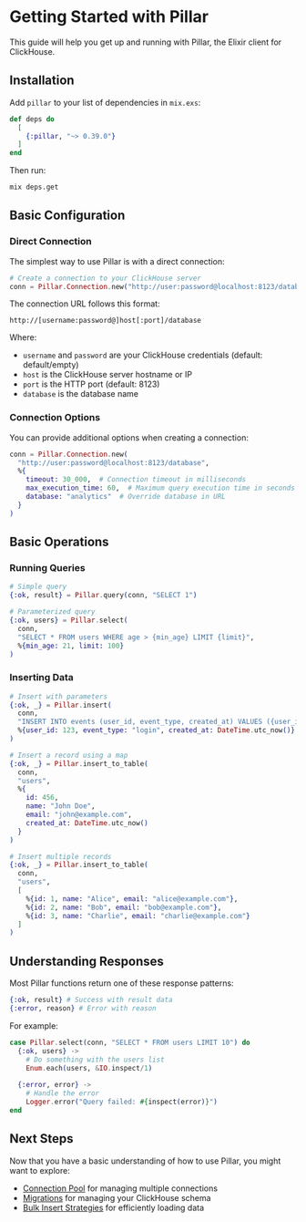 # Getting Started with Pillar

This guide will help you get up and running with Pillar, the Elixir client for ClickHouse.

## Installation

Add `pillar` to your list of dependencies in `mix.exs`:

```elixir
def deps do
  [
    {:pillar, "~> 0.39.0"}
  ]
end
```

Then run:

```bash
mix deps.get
```

## Basic Configuration

### Direct Connection

The simplest way to use Pillar is with a direct connection:

```elixir
# Create a connection to your ClickHouse server
conn = Pillar.Connection.new("http://user:password@localhost:8123/database")
```

The connection URL follows this format:
```
http://[username:password@]host[:port]/database
```

Where:
- `username` and `password` are your ClickHouse credentials (default: default/empty)
- `host` is the ClickHouse server hostname or IP
- `port` is the HTTP port (default: 8123)
- `database` is the database name

### Connection Options

You can provide additional options when creating a connection:

```elixir
conn = Pillar.Connection.new(
  "http://user:password@localhost:8123/database",
  %{
    timeout: 30_000,  # Connection timeout in milliseconds
    max_execution_time: 60,  # Maximum query execution time in seconds
    database: "analytics"  # Override database in URL
  }
)
```

## Basic Operations

### Running Queries

```elixir
# Simple query
{:ok, result} = Pillar.query(conn, "SELECT 1")

# Parameterized query
{:ok, users} = Pillar.select(
  conn,
  "SELECT * FROM users WHERE age > {min_age} LIMIT {limit}",
  %{min_age: 21, limit: 100}
)
```

### Inserting Data

```elixir
# Insert with parameters
{:ok, _} = Pillar.insert(
  conn,
  "INSERT INTO events (user_id, event_type, created_at) VALUES ({user_id}, {event_type}, {created_at})",
  %{user_id: 123, event_type: "login", created_at: DateTime.utc_now()}
)

# Insert a record using a map
{:ok, _} = Pillar.insert_to_table(
  conn,
  "users",
  %{
    id: 456,
    name: "John Doe",
    email: "john@example.com",
    created_at: DateTime.utc_now()
  }
)

# Insert multiple records
{:ok, _} = Pillar.insert_to_table(
  conn,
  "users",
  [
    %{id: 1, name: "Alice", email: "alice@example.com"},
    %{id: 2, name: "Bob", email: "bob@example.com"},
    %{id: 3, name: "Charlie", email: "charlie@example.com"}
  ]
)
```

## Understanding Responses

Most Pillar functions return one of these response patterns:

```elixir
{:ok, result} # Success with result data
{:error, reason} # Error with reason
```

For example:

```elixir
case Pillar.select(conn, "SELECT * FROM users LIMIT 10") do
  {:ok, users} ->
    # Do something with the users list
    Enum.each(users, &IO.inspect/1)
    
  {:error, error} ->
    # Handle the error
    Logger.error("Query failed: #{inspect(error)}")
end
```

## Next Steps

Now that you have a basic understanding of how to use Pillar, you might want to explore:

- [Connection Pool](connection_pool.html) for managing multiple connections
- [Migrations](migrations.html) for managing your ClickHouse schema
- [Bulk Insert Strategies](bulk_inserts.html) for efficiently loading data

